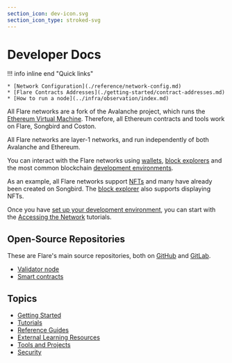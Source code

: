 ```yaml
---
section_icon: dev-icon.svg
section_icon_type: stroked-svg
---
```


# Developer Docs

!!! info inline end "Quick links"

    * [Network Configuration](./reference/network-config.md)
    * [Flare Contracts Addresses](./getting-started/contract-addresses.md)
    * [How to run a node](../infra/observation/index.md)

All Flare networks are a fork of the Avalanche project, which runs the [Ethereum Virtual Machine](glossary.md#evm).
Therefore, all Ethereum contracts and tools work on Flare, Songbird and Coston.

All Flare networks are layer-1 networks, and run independently of both Avalanche and Ethereum.

You can interact with the Flare networks using [wallets](../user/wallets/index.md), [block explorers](../user/block-explorers/index.md) and the most common blockchain [development environments](./getting-started/setup/index.md).

As an example, all Flare networks support [NFTs](glossary.md#nft) and many have already been created on Songbird.
The [block explorer](../user/block-explorers/index.md) also supports displaying NFTs.

Once you have [set up your development environment](./getting-started/setup/index.md), you can start with the [Accessing the Network](./tutorials/network-access/index.md) tutorials.

## Open-Source Repositories

These are Flare's main source repositories, both on [GitHub](https://github.com/flare-foundation) and [GitLab](https://gitlab.com/flarenetwork).

* [Validator node](https://github.com/flare-foundation/flare)
* [Smart contracts](https://gitlab.com/flarenetwork/flare-smart-contracts)

## Topics

* [Getting Started](./getting-started/index.md)
* [Tutorials](./tutorials/index.md)
* [Reference Guides](./reference/index.md)
* [External Learning Resources](./external-resources.md)
* [Tools and Projects](./tools.md)
* [Security](./security.md)
